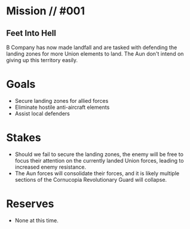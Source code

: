 # Mission // #001
## Feet Into Hell
B Company has now made landfall and are tasked with defending the landing zones for more Union elements to land. The Aun don't intend on giving up this territory easily.
# Goals
- Secure landing zones for allied forces
- Eliminate hostile anti-aircraft elements
- Assist local defenders

# Stakes
- Should we fail to secure the landing zones, the enemy will be free to focus their attention on the currently landed Union forces, leading to increased enemy resistance.
- The Aun forces will consolidate their forces, and it is likely multiple sections of the Cornucopia Revolutionary Guard will collapse.

# Reserves
- None at this time.
